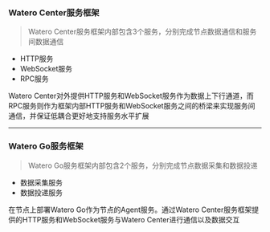 ### Watero Center服务框架

> Watero Center服务框架内部包含3个服务，分别完成节点数据通信和服务间数据通信

- HTTP服务
- WebSocket服务
- RPC服务

Watero Center对外提供HTTP服务和WebSocket服务作为数据上下行通道，而RPC服务则作为框架内部HTTP服务和WebSocket服务之间的桥梁来实现服务间通信，并保证低耦合更好地支持服务水平扩展

------

### Watero Go服务框架

> Watero Go服务框架内部包含2个服务，分别完成节点数据采集和数据投递

- 数据采集服务
- 数据投递服务

在节点上部署Watero Go作为节点的Agent服务。通过Watero Center服务框架提供的HTTP服务和WebSocket服务与Watero Center进行通信以及数据交互